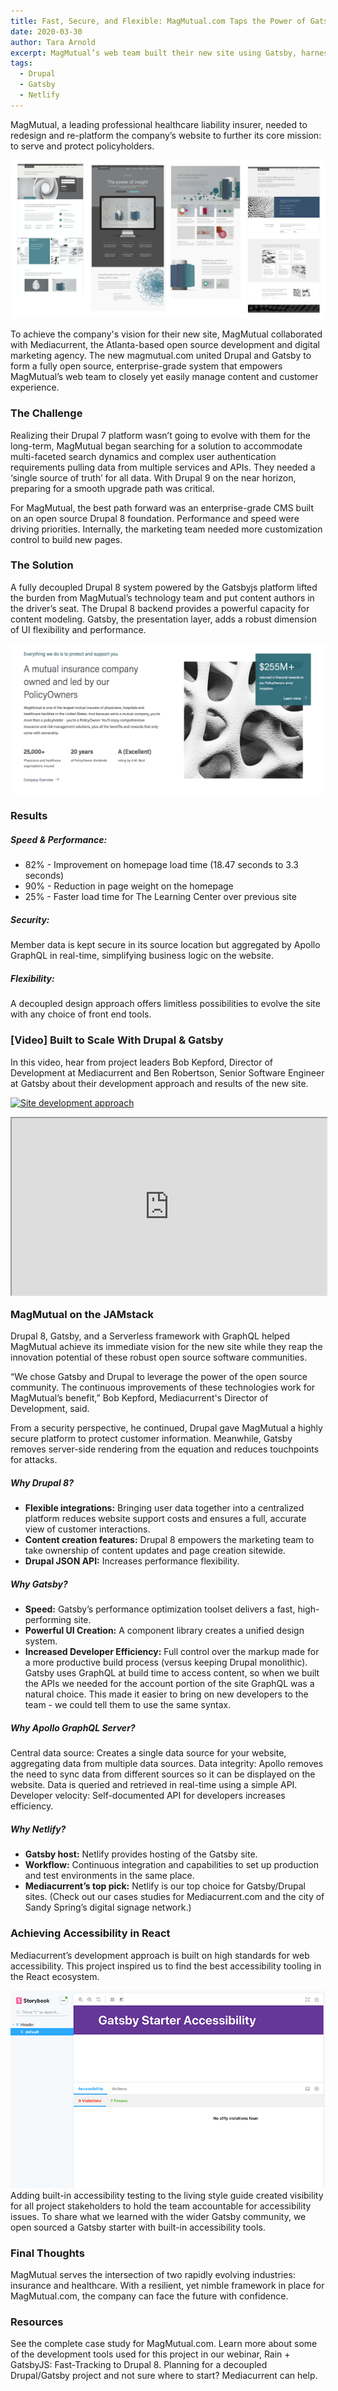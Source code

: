 ```yaml
---
title: Fast, Secure, and Flexible: MagMutual.com Taps the Power of Gatsby + Drupal 8
date: 2020-03-30
author: Tara Arnold
excerpt: MagMutual’s web team built their new site using Gatsby, harnessed to Drupal 8, to deliver easily managed content and customer experience, incredibly fast.
tags:
  - Drupal
  - Gatsby
  - Netlify
---
```


MagMutual, a leading professional healthcare liability insurer, needed to redesign and re-platform the company’s website to further its core mission: to serve and protect policyholders.

![ ](./MagMutual_design.png)

To achieve the company's vision for their new site, MagMutual collaborated with Mediacurrent, the Atlanta-based open source development and digital marketing agency. The new magmutual.com united Drupal and Gatsby to form a fully open source, enterprise-grade system that empowers MagMutual’s web team to closely yet easily manage content and customer experience.

### The Challenge
Realizing their Drupal 7 platform wasn’t going to evolve with them for the long-term, MagMutual began searching for a solution to accommodate multi-faceted search dynamics and complex user authentication requirements pulling data from multiple services and APIs. They needed a ‘single source of truth’ for all data. With Drupal 9 on the near horizon, preparing for a smooth upgrade path was critical.

For MagMutual, the best path forward was an enterprise-grade CMS built on an open source Drupal 8 foundation. Performance and speed were driving priorities. Internally, the marketing team needed more customization control to build new pages.

### The Solution
A fully decoupled Drupal 8 system powered by the Gatsbyjs platform lifted the burden from MagMutual’s technology team and put content authors in the driver’s seat. The Drupal 8 backend provides a powerful capacity for content modeling. Gatsby, the presentation layer, adds a robust dimension of UI flexibility and performance.

![ ](./MagMutual_mission.png)

### Results

##### _Speed & Performance:_
* 82% - Improvement on homepage load time (18.47 seconds to 3.3 seconds)
* 90% - Reduction in page weight on the homepage
* 25% - Faster load time for The Learning Center over previous site


##### _Security:_

Member data is kept secure in its source location but aggregated by Apollo GraphQL in real-time, simplifying business logic on the website.

##### _Flexibility:_
A decoupled design approach offers limitless possibilities to evolve the site with any choice of front end tools.

### [Video] Built to Scale With Drupal & Gatsby

In this video, hear from project leaders Bob Kepford, Director of Development at Mediacurrent and Ben Robertson, Senior Software Engineer at Gatsby about their development approach and results of the new site.

[![Site development approach](https://res.cloudinary.com/marcomontalbano/image/upload/v1583779053/video_to_markdown/images/youtube--kCidJJf75CA-c05b58ac6eb4c4700831b2b3070cd403.jpg)](https://www.youtube.com/embed/kCidJJf75CA "LaunchDarkly feature flag plugin")

<div style="position: relative; display: block; max-width: 960px;"><div style="padding-top: 56.25%;"><iframe src="https://players.brightcove.net/1027729815001/befDVqJZ_default/index.html?videoId=6133184295001" allowfullscreen="" allow="encrypted-media" style="position: absolute; top: 0px; right: 0px; bottom: 0px; left: 0px; width: 100%; height: 100%;"></iframe></div></div>

### MagMutual on the JAMstack
Drupal 8, Gatsby, and a Serverless framework with GraphQL helped MagMutual achieve its immediate vision for the new site while they reap the innovation potential of these robust open source software communities.

“We chose Gatsby and Drupal to leverage the power of the open source community. The continuous improvements of these technologies work for MagMutual’s benefit,” Bob Kepford, Mediacurrent's Director of Development, said.

From a security perspective, he continued, Drupal gave MagMutual a highly secure platform to protect customer information. Meanwhile, Gatsby removes server-side rendering from the equation and reduces touchpoints for attacks.

##### Why Drupal 8?
* __Flexible integrations:__ Bringing user data together into a centralized platform reduces website support costs and ensures a full, accurate view of customer interactions.
* __Content creation features:__ Drupal 8 empowers the marketing team to take ownership of content updates and page creation sitewide.
* __Drupal JSON API:__ Increases performance flexibility.

##### Why Gatsby?
* __Speed:__ Gatsby’s performance optimization toolset delivers a fast, high-performing site.
* __Powerful UI Creation:__ A component library creates a unified design system.
* __Increased Developer Efficiency:__ Full control over the markup made for a more productive build process (versus keeping Drupal monolithic). Gatsby uses GraphQL at build time to access content, so when we built the APIs we needed for the account portion of the site GraphQL was a natural choice. This made it easier to bring on new developers to the team - we could tell them to use the same syntax.

##### Why Apollo GraphQL Server?
Central data source: Creates a single data source for your website, aggregating data from multiple data sources.
Data integrity: Apollo removes the need to sync data from different sources so it can be displayed on the website. Data is queried and retrieved in real-time using a simple API.
Developer velocity: Self-documented API for developers increases efficiency.

##### Why Netlify?
* __Gatsby host:__ Netlify provides hosting of the Gatsby site.
* __Workflow:__ Continuous integration and capabilities to set up production and test environments in the same place.
* __Mediacurrent’s top pick:__ Netlify is our top choice for Gatsby/Drupal sites. (Check out our cases studies for Mediacurrent.com and the city of Sandy Spring’s digital signage network.)

### Achieving Accessibility in React
Mediacurrent’s development approach is built on high standards for web accessibility. This project inspired us to find the best accessibility tooling in the React ecosystem.

![](./Gastby_a11y_web.png)
Adding built-in accessibility testing to the living style guide created visibility for all project stakeholders to hold the team accountable for accessibility issues. To share what we learned with the wider Gatsby community, we open sourced a Gatsby starter with built-in accessibility tools.

### Final Thoughts

MagMutual serves the intersection of two rapidly evolving industries: insurance and healthcare. With a resilient, yet nimble framework in place for MagMutual.com, the company can face the future with confidence.

### Resources
See the complete case study for MagMutual.com.
Learn more about some of the development tools used for this project in our webinar, Rain + GatsbyJS: Fast-Tracking to Drupal 8.
Planning for a decoupled Drupal/Gatsby project and not sure where to start? Mediacurrent can help.
